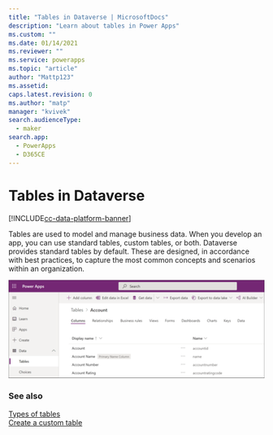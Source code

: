 ```yaml
---
title: "Tables in Dataverse | MicrosoftDocs"
description: "Learn about tables in Power Apps"
ms.custom: ""
ms.date: 01/14/2021
ms.reviewer: ""
ms.service: powerapps
ms.topic: "article"
author: "Mattp123"
ms.assetid: 
caps.latest.revision: 0
ms.author: "matp"
manager: "kvivek"
search.audienceType: 
  - maker
search.app: 
  - PowerApps
  - D365CE
---
```


# Tables in Dataverse

[!INCLUDE[cc-data-platform-banner](../../includes/cc-data-platform-banner.md)]

Tables are used to model and manage business data. When you develop an app, you can use standard tables, custom tables, or both. Dataverse provides standard tables by default. These are designed, in accordance with best practices, to capture the most common concepts and scenarios within an organization.

![tables-dataverse](media/tables-dataverse.png "Tables in Dataverse")

### See also
[Types of tables](types-of-entities.md)<br/>
[Create a custom table](data-platform-create-entity.md)


